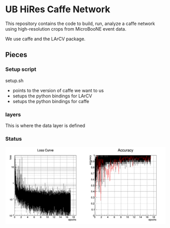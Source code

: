 # UB HiRes Caffe Network

This repository contains the code to build, run, analyze a caffe network using high-resolution crops from MicroBooNE event data.

We use caffe and the LArCV package.

## Pieces

### Setup script

setup.sh

* points to the version of caffe we want to us
* setups the python bindings for LArCV
* setups the python bindings for caffe

### layers

This is where the data layer is defined

### Status

![losscurve](https://github.com/LArbys/ubhires/blob/master/training_plot.png)
